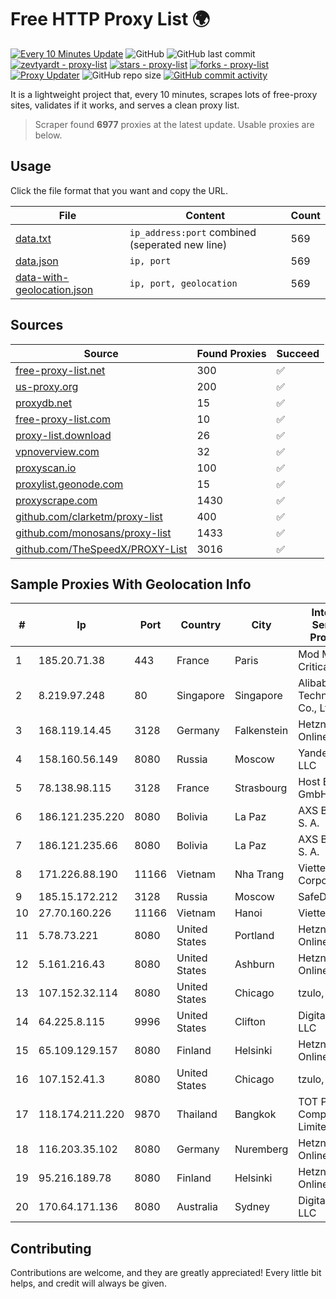 
# Free HTTP Proxy List 🌍

[![Every 10 Minutes Update](https://github.com/mertguvencli/http-proxy-list/actions/workflows/main.yml/badge.svg?branch=main)](https://github.com/mertguvencli/http-proxy-list/actions/workflows/main.yml)
![GitHub](https://img.shields.io/github/license/mertguvencli/http-proxy-list)
![GitHub last commit](https://img.shields.io/github/last-commit/mertguvencli/http-proxy-list)
[![zevtyardt - proxy-list](https://img.shields.io/static/v1?label=zevtyardt&message=proxy-list&color=blue&logo=github)](https://github.com/zevtyardt/proxy-list "Go to GitHub repo")
[![stars - proxy-list](https://img.shields.io/github/stars/zevtyardt/proxy-list?style=social)](https://github.com/zevtyardt/proxy-list)
[![forks - proxy-list](https://img.shields.io/github/forks/zevtyardt/proxy-list?style=social)](https://github.com/zevtyardt/proxy-list)
[![Proxy Updater](https://github.com/zevtyardt/proxy-list/workflows/Proxy%20Updater/badge.svg)](https://github.com/zevtyardt/proxy-list/actions?query=workflow:"Proxy+Updater")
![GitHub repo size](https://img.shields.io/github/repo-size/zevtyardt/proxy-list)
[![GitHub commit activity](https://img.shields.io/github/commit-activity/m/zevtyardt/proxy-list?logo=commits)](https://github.com/zevtyardt/proxy-list/commits/main)

It is a lightweight project that, every 10 minutes, scrapes lots of free-proxy sites, validates if it works, and serves a clean proxy list.

> Scraper found **6977** proxies at the latest update. Usable proxies are below.

## Usage

Click the file format that you want and copy the URL.

|File|Content|Count|
|----|-------|-----|
|[data.txt](https://raw.githubusercontent.com/mertguvencli/http-proxy-list/main/proxy-list/data.txt)|`ip_address:port` combined (seperated new line)|569|
|[data.json](https://raw.githubusercontent.com/mertguvencli/http-proxy-list/main/proxy-list/data.json)|`ip, port`|569|
|[data-with-geolocation.json](https://raw.githubusercontent.com/mertguvencli/http-proxy-list/main/proxy-list/data-with-geolocation.json)|`ip, port, geolocation`|569|

## Sources

|Source|Found Proxies|Succeed|
|------|-------------|-------|
|[free-proxy-list.net](https://free-proxy-list.net)|300|✅|
|[us-proxy.org](https://www.us-proxy.org)|200|✅|
|[proxydb.net](http://proxydb.net)|15|✅|
|[free-proxy-list.com](https://free-proxy-list.com/?page=&port=&type%5B%5D=http&type%5B%5D=https&up_time=0&search=Search)|10|✅|
|[proxy-list.download](https://www.proxy-list.download/HTTP)|26|✅|
|[vpnoverview.com](https://vpnoverview.com/privacy/anonymous-browsing/free-proxy-servers)|32|✅|
|[proxyscan.io](https://www.proxyscan.io)|100|✅|
|[proxylist.geonode.com](https://proxylist.geonode.com/api/proxy-list?limit=300&page=1&sort_by=lastChecked&sort_type=desc&protocols=http,https)|15|✅|
|[proxyscrape.com](https://api.proxyscrape.com/v2/?request=displayproxies&protocol=http&timeout=10000&country=all&ssl=all&anonymity=all)|1430|✅|
|[github.com/clarketm/proxy-list](https://raw.githubusercontent.com/clarketm/proxy-list/master/proxy-list-raw.txt)|400|✅|
|[github.com/monosans/proxy-list](https://raw.githubusercontent.com/monosans/proxy-list/main/proxies/http.txt)|1433|✅|
|[github.com/TheSpeedX/PROXY-List](https://raw.githubusercontent.com/TheSpeedX/PROXY-List/master/http.txt)|3016|✅|


## Sample Proxies With Geolocation Info

|#|Ip|Port|Country|City|Internet Service Provider|
|-|--|----|-------|----|-------------------------|
|1|185.20.71.38|443|France|Paris|Mod Mission Critical LLC|
|2|8.219.97.248|80|Singapore|Singapore|Alibaba (US) Technology Co., Ltd.|
|3|168.119.14.45|3128|Germany|Falkenstein|Hetzner Online GmbH|
|4|158.160.56.149|8080|Russia|Moscow|Yandex.Cloud LLC|
|5|78.138.98.115|3128|France|Strasbourg|Host Europe GmbH|
|6|186.121.235.220|8080|Bolivia|La Paz|AXS Bolivia S. A.|
|7|186.121.235.66|8080|Bolivia|La Paz|AXS Bolivia S. A.|
|8|171.226.88.190|11166|Vietnam|Nha Trang|Viettel Corporation|
|9|185.15.172.212|3128|Russia|Moscow|SafeData LLC|
|10|27.70.160.226|11166|Vietnam|Hanoi|Viettel Group|
|11|5.78.73.221|8080|United States|Portland|Hetzner Online GmbH|
|12|5.161.216.43|8080|United States|Ashburn|Hetzner Online GmbH|
|13|107.152.32.114|8080|United States|Chicago|tzulo, inc.|
|14|64.225.8.115|9996|United States|Clifton|DigitalOcean, LLC|
|15|65.109.129.157|8080|Finland|Helsinki|Hetzner Online GmbH|
|16|107.152.41.3|8080|United States|Chicago|tzulo, inc.|
|17|118.174.211.220|9870|Thailand|Bangkok|TOT Public Company Limited|
|18|116.203.35.102|8080|Germany|Nuremberg|Hetzner Online GmbH|
|19|95.216.189.78|8080|Finland|Helsinki|Hetzner Online GmbH|
|20|170.64.171.136|8080|Australia|Sydney|DigitalOcean, LLC|



## Contributing

Contributions are welcome, and they are greatly appreciated! Every
little bit helps, and credit will always be given.


